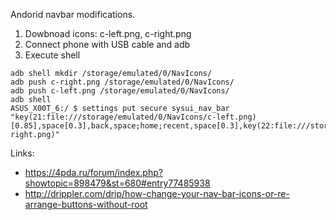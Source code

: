 Andorid navbar modifications.

1. Dowbnoad icons: c-left.png, c-right.png
2. Connect phone with USB cable and adb
3. Execute shell

```
adb shell mkdir /storage/emulated/0/NavIcons/
adb push c-right.png /storage/emulated/0/NavIcons/
adb push c-left.png /storage/emulated/0/NavIcons/
adb shell
ASUS_X00T_6:/ $ settings put secure sysui_nav_bar "key(21:file:///storage/emulated/0/NavIcons/c-left.png)[0.85],space[0.3],back,space;home;recent,space[0.3],key(22:file:///storage/emulated/0/NavIcons/c-right.png)"
```


Links:

* <https://4pda.ru/forum/index.php?showtopic=898479&st=680#entry77485938>
* <http://drippler.com/drip/how-change-your-nav-bar-icons-or-re-arrange-buttons-without-root>
